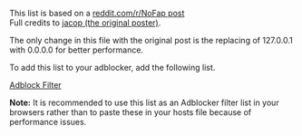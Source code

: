This list is based on a <a href="https://www.reddit.com/r/NoFap/comments/3l89jz/the_most_complete_list_of_porn_sites_to_block_in/">reddit.com/r/NoFap post</a><br/>
Full credits to <a href="https://www.reddit.com/user/jacop_">jacop (the original poster)</a>.

The only change in this file with the original post is the replacing of 127.0.0.1 with 0.0.0.0 for better performance.

To add this list to your adblocker, add the following list.


<a href="https://subscribe.adblockplus.org/?location=https://raw.githubusercontent.com/myhostsfile/hosts/master/host&title=Adult Sites Filter">Adblock Filter</a>

<b>Note:</b> It is recommended to use this list as an Adblocker filter list in your browsers rather than to paste these in your hosts file because of performance issues.
